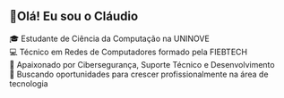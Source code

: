 ## 👋Olá! Eu sou o Cláudio
🎓 Estudante de Ciência da Computação na UNINOVE  
💻 Técnico em Redes de Computadores formado pela FIEBTECH  
🔐 Apaixonado por Cibersegurança, Suporte Técnico e Desenvolvimento  
🚀 Buscando oportunidades para crescer profissionalmente na área de tecnologia


